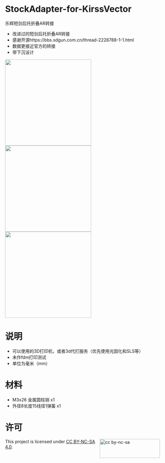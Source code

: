 # StockAdapter-for-KirssVector
  乐辉短剑后托折叠AR转接
- 改进过的短剑后托折叠AR转接  
- 感谢开源https://bbs.sdgun.com.cn/thread-2228788-1-1.html
- 数据更接近官方的转接  
- 带下沉设计

<img src="https://github.com/NekoKori/Stockdapter-for-KirssVector/blob/main/Images/www-2.jpg" width="280"> <img src="https://github.com/NekoKori/Stockdapter-for-KirssVector/blob/main/Images/Render_1.png" width="280"> <img src="https://github.com/NekoKori/Stockdapter-for-KirssVector/blob/main/Images/Render_2.png" width="280">
 

# 说明
  - 可以使用的3D打印机，或者3d代打服务（优先使用光固化和SLS等）
  - 未作fdm打印测试
  - 单位为毫米（mm）
    
# 材料
  - M3x26 金属圆柱销 x1
  - 外径8长度15线径1弹簧 x1

# 许可

<img src="https://mirrors.creativecommons.org/presskit/buttons/88x31/png/by-nc-sa.png" alt="cc by-nc-sa" width="196" height="62" style="float:right">

This project is licensed under [CC BY-NC-SA 4.0](https://creativecommons.org/licenses/by-nc-sa/4.0/legalcode.zh-hans).  
